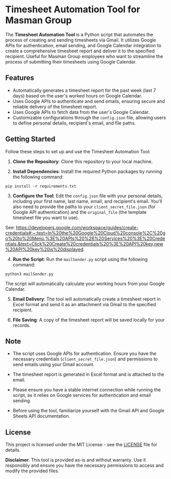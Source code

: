 # Timesheet Automation Tool for Masman Group

The **Timesheet Automation Tool** is a Python script that automates the process of creating and sending timesheets via Gmail. It utilizes Google APIs for authentication, email sending, and Google Calendar integration to create a comprehensive timesheet report and deliver it to the specified recipient. Useful for Masman Group employees who want to 
streamline the process of submitting their timesheets using Google Calendar.

## Features

- Automatically generates a timesheet report for the past week (last 7 days) based on the user's worked hours on Google Calendar.
- Uses Google APIs to authenticate and send emails, ensuring secure and reliable delivery of the timesheet report.
- Uses Google APIs to fetch data from the user's Google Calendar.
- Customizable configurations through the `config.json` file, allowing users to define personal details, recipient's email, and file paths.

## Getting Started

Follow these steps to set up and use the Timesheet Automation Tool:

1. **Clone the Repository**: Clone this repository to your local machine.

2. **Install Dependencies**: Install the required Python packages by running the following command:

```
pip install -r requirements.txt
```

3. **Configure the Tool**: Edit the `config.json` file with your personal details, including your first name, last name, email, and recipient's email. You'll also need to provide the paths to your `client_secret_file.json` (for Google API authentication) and the `original_file` (the template timesheet file you want to use).

See: https://developers.google.com/workspace/guides/create-credentials#:~:text=In%20the%20Google%20Cloud%20console%2C%20go%20to%20Menu,%3E%20APIs%20%26%20Services%20%3E%20Credentials.&text=Click%20Create%20credentials%20%3E%20API%20key,new%20API%20key%20is%20displayed.

4. **Run the Script**: Run the `mailSender.py` script using the following command:

```
python3 mailSender.py
```

The script will automatically calculate your working hours from your Google Calendar.

5. **Email Delivery**: The tool will automatically create a timesheet report in Excel format and send it as an attachment via Gmail to the specified recipient.

6. **File Saving**: A copy of the timesheet report will be saved locally for your records.

## Note

- The script uses Google APIs for authentication. Ensure you have the necessary credentials (`client_secret_file.json`) and permissions to send emails using your Gmail account.

- The timesheet report is generated in Excel format and is attached to the email.

- Please ensure you have a stable internet connection while running the script, as it relies on Google services for authentication and email sending.

- Before using the tool, familiarize yourself with the Gmail API and Google Sheets API documentation.

## License

This project is licensed under the MIT License - see the [LICENSE](LICENSE) file for details.

**Disclaimer**: This tool is provided as-is and without warranty. Use it responsibly and ensure you have the necessary permissions to access and modify the provided files.